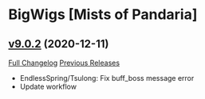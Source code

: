 # BigWigs [Mists of Pandaria]

## [v9.0.2](https://github.com/BigWigsMods/BigWigs_MistsOfPandaria/tree/v9.0.2) (2020-12-11)
[Full Changelog](https://github.com/BigWigsMods/BigWigs_MistsOfPandaria/compare/v9.0.1...v9.0.2) [Previous Releases](https://github.com/BigWigsMods/BigWigs_MistsOfPandaria/releases)

- EndlessSpring/Tsulong: Fix buff\_boss message error  
- Update workflow  
